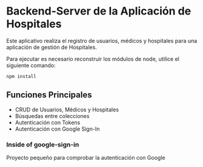 # Backend-Server de la Aplicación de Hospitales
Este aplicativo realiza el registro de usuarios, médicos y hospitales 
para una aplicación de gestión de Hospitales.

Para ejecutar es necesario reconstruir los módulos de node, 
utilice el siguiente comando:

```
npm install
```

## Funciones Principales
* CRUD de Usuarios, Médicos y Hospitales
* Búsquedas entre colecciones
* Autenticación con Tokens
* Autenticación con Google Sign-In

### Inside of google-sign-in
Proyecto pequeño para comprobar la autenticación con Google
